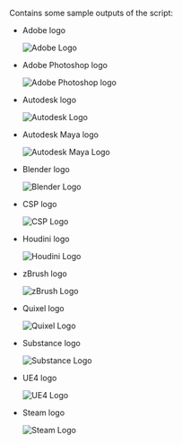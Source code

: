 Contains some sample outputs of the script:

* Adobe logo

  ![Adobe Logo](https://github.com/Amarthgul/stickerAndEmoteModifier/blob/master/discordEmotes/sampleOutputs/adobe.png)
  
* Adobe Photoshop logo 

  ![Adobe Photoshop logo](https://github.com/Amarthgul/stickerAndEmoteModifier/blob/master/discordEmotes/sampleOutputs/adobePhotoshop.png)
  
* Autodesk logo

  ![Autodesk Logo](https://github.com/Amarthgul/stickerAndEmoteModifier/blob/master/discordEmotes/sampleOutputs/autodesk.png)
  
* Autodesk Maya logo

  ![Autodesk Maya Logo](https://github.com/Amarthgul/stickerAndEmoteModifier/blob/master/discordEmotes/sampleOutputs/autodeskMaya.png)
  
* Blender logo

  ![Blender Logo](https://github.com/Amarthgul/stickerAndEmoteModifier/blob/master/discordEmotes/sampleOutputs/blender.png)
  
* CSP logo

  ![CSP Logo](https://github.com/Amarthgul/stickerAndEmoteModifier/blob/master/discordEmotes/sampleOutputs/clipStudioPaintPro.png)
  
* Houdini logo

  ![Houdini Logo](https://github.com/Amarthgul/stickerAndEmoteModifier/blob/master/discordEmotes/sampleOutputs/houdini.png)
  
* zBrush logo

  ![zBrush Logo](https://github.com/Amarthgul/stickerAndEmoteModifier/blob/master/discordEmotes/sampleOutputs/pixologicZbrush.png)
  
* Quixel logo

  ![Quixel Logo](https://github.com/Amarthgul/stickerAndEmoteModifier/blob/master/discordEmotes/sampleOutputs/quixel.png)
  
* Substance logo

  ![Substance Logo](https://github.com/Amarthgul/stickerAndEmoteModifier/blob/master/discordEmotes/sampleOutputs/substance.png)
  
* UE4 logo

  ![UE4 Logo](https://github.com/Amarthgul/stickerAndEmoteModifier/blob/master/discordEmotes/sampleOutputs/Unreal4.png)
  
* Steam logo

  ![Steam Logo](https://github.com/Amarthgul/stickerAndEmoteModifier/blob/master/discordEmotes/sampleOutputs/valveSteam.png)
  

